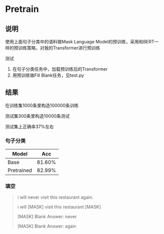 # Pretrain

## 说明

使用上面句子分类中的语料做Mask Language Model的预训练，采用和BERT一样的预训练策略，对我的Transformer进行预训练

测试

1. 在句子分类任务中，加载预训练后的Transformer
2. 用预训练做Fill Blank任务，见test.py

## 结果

在训练集1000条里构造100000条训练

测试集300条里构造10000条测试

测试集上正确率37%左右

### 句子分类

| Model      | Acc    |
| ---------- | ------ |
| Base       | 81.60% |
| Pretrained | 82.99% |

### 填空

> i will never visit this restaurant again.
>
> i will [MASK] visit this restaurant [MASK]
>
> [MASK] Blank Answer:  never
>
> [MASK] Blank Answer:  again




